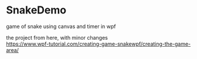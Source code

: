 # SnakeDemo
game of snake using canvas and timer in wpf

the project from here, with minor changes<br>
https://www.wpf-tutorial.com/creating-game-snakewpf/creating-the-game-area/